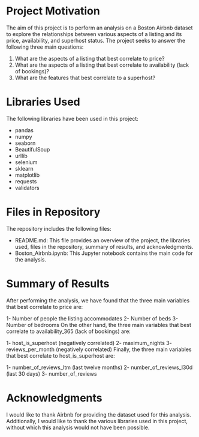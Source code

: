 # Project Motivation

The aim of this project is to perform an analysis on a Boston Airbnb dataset to explore the relationships between various aspects of a listing and its price, availability, and superhost status. The project seeks to answer the following three main questions:

1. What are the aspects of a listing that best correlate to price?
2. What are the aspects of a listing that best correlate to availability (lack of bookings)?
3. What are the features that best correlate to a superhost?

# Libraries Used
The following libraries have been used in this project:

* pandas
* numpy
* seaborn
* BeautifulSoup
* urllib
* selenium
* sklearn
* matplotlib
* requests
* validators

# Files in Repository
The repository includes the following files:

* README.md: This file provides an overview of the project, the libraries used, files in the repository, summary of results, and acknowledgments.
* Boston_Airbnb.ipynb: This Jupyter notebook contains the main code for the analysis.

# Summary of Results
After performing the analysis, we have found that the three main variables that best correlate to price are:

1- Number of people the listing accommodates
2- Number of beds
3- Number of bedrooms
On the other hand, the three main variables that best correlate to availability_365 (lack of bookings) are:

1- host_is_superhost (negatively correlated)
2- maximum_nights
3- reviews_per_month (negatively correlated)
Finally, the three main variables that best correlate to host_is_superhost are:

1- number_of_reviews_ltm (last twelve months)
2- number_of_reviews_l30d (last 30 days)
3- number_of_reviews
# Acknowledgments
I would like to thank Airbnb for providing the dataset used for this analysis. Additionally, I would like to thank the various libraries used in this project, without which this analysis would not have been possible.
